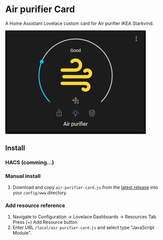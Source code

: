 # Air purifier Card

A Home Assistant Lovelace custom card for Air purifier IKEA Starkvind.

![all](card.png)

## Install

### HACS (comming...)

### Manual install

1. Download and copy `air-purifier-card.js` from the [latest release](https://github.com/hakaneriksson/air-purifier-card/releases/latest) into your `config/www` directory.

### Add resource reference

1. Navigate to Configuration -> Lovelace Dashboards -> Resources Tab. Press (+) Add Resource button
2. Enter URL `/local/air-purifier-card.js` and select type "JavaScript Module".
